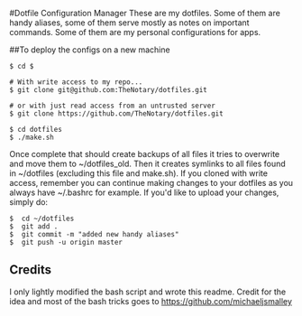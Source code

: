 #Dotfile Configuration Manager
These are my dotfiles.  Some of them are handy aliases, some of them serve mostly as notes on important commands.  Some of them are my personal configurations for apps.

##To deploy the configs on a new machine


    $ cd $
    
    # With write access to my repo...
    $ git clone git@github.com:TheNotary/dotfiles.git

    # or with just read access from an untrusted server
    $ git clone https://github.com/TheNotary/dotfiles.git

    $ cd dotfiles
    $ ./make.sh
    
Once complete that should create backups of all files it tries to overwrite and move them to ~/dotfiles_old.  Then it creates symlinks to all files found in ~/dotfiles (excluding this file and make.sh).  If you cloned with write access, remember you can continue making changes to your dotfiles as you always have ~/.bashrc for example.  If you'd like to upload your changes, simply do:

    $  cd ~/dotfiles
    $  git add .
    $  git commit -m "added new handy aliases"
    $  git push -u origin master



## Credits
I only lightly modified the bash script and wrote this readme.  Credit for the idea and most of the bash tricks goes to https://github.com/michaeljsmalley

